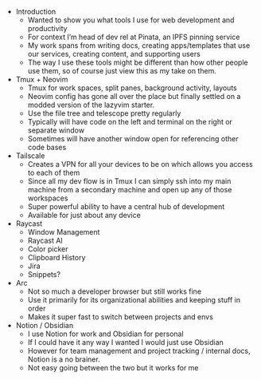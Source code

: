 - Introduction
	- Wanted to show you what tools I use for web development and productivity 
	- For context I’m head of dev rel at Pinata, an IPFS pinning service
	- My work spans from writing docs, creating apps/templates that use our services, creating content, and supporting users
	- The way I use these tools might be different than how other people use them, so of course just view this as my take on them. 
- Tmux + Neovim
	- Tmux for work spaces, split panes, background activity, layouts 
	- Neovim config has gone all over the place but finally settled on a modded version of the lazyvim starter. 
	- Use the file tree and telescope pretty regularly
	- Typically will have code on the left and terminal on the right or separate window 
	- Sometimes will have another window open for referencing other code bases 
- Tailscale
	- Creates a VPN for all your devices to be on which allows you access to each of them
	- Since all my dev flow is in Tmux I can simply ssh into my main machine from a secondary machine and open up any of those workspaces
	- Super powerful ability to have a central hub of development 
	- Available for just about any device
- Raycast
	- Window Management
	- Raycast AI
	- Color picker 
	- Clipboard History 
	- Jira 
	- Snippets?
- Arc
	- Not so much a developer browser but still works fine 
	- Use it primarily for its organizational abilities and keeping stuff in order
	- Makes it super fast to switch between projects and envs
- Notion / Obsidian 
	- I use Notion for work and Obsidian for personal 
	- If I could have it any way I wanted I would just use Obsidian 
	- However for team management and project tracking / internal docs, Notion is a no brainer. 
	- Not easy going between the two but it works for me